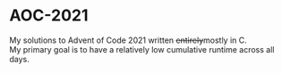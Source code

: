 # AOC-2021
My solutions to Advent of Code 2021 written ~~entirely~~mostly in C.  
My primary goal is to have a relatively low cumulative runtime across all days.  
